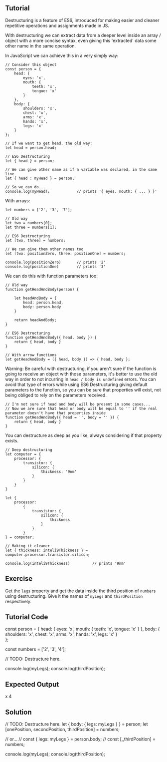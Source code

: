 Tutorial
--------

Destructuring is a feature of ES6, introduced for making easier and cleaner repetitive operations and assignments made in JS.

With destructuring we can extract data from a deeper level inside an array / object with a more concise syntax, even giving this 'extracted' data some other name in the same operation.

In JavaScript we can achieve this in a very simply way:

    // Consider this object
    const person = {
        head: {
            eyes: 'x',
            mouth: {
                teeth: 'x',
                tongue: 'x'
            }
        },
        body: {
            shoulders: 'x',
            chest: 'x',
            arms: 'x',
            hands: 'x',
            legs: 'x'
        }   
    };

    // If we want to get head, the old way:
    let head = person.head;

    // ES6 Destructuring
    let { head } = person;

    // We can give other name as if a variable was declared, in the same line
    let { head : myHead } = person;

    // So we can do...
    console.log(myHead);            // prints '{ eyes, mouth: { ... } }'


With arrays:

    let numbers = ['2', '3', '7'];

    // Old way
    let two = numbers[0];
    let three = numbers[1];

    // ES6 Destructuring
    let [two, three] = numbers;

    // We can give them other names too
    let [two: positionZero, three: positionOne] = numbers;

    console.log(positionZero)       // prints '2'
    console.log(positionOne)        // prints '3'


We can do this with function parameters too:

    // Old way
    function getHeadAndBody(person) {

        let headAndBody = {
            head: person.head,
            body: person.body
        }

        return headAndBody;
    } 

    // ES6 Destructuring
    function getHeadAndBody({ head, body }) {
        return { head, body }
    }

    // With arrow functions
    let getHeadAndBody = ({ head, body }) => { head, body };

Warning: Be careful with destructuring, if you aren't sure if the function is going to receive
an object with those parameters, it's better to use the old way in order to not incurring in ` head / body is undefined ` errors. You can avoid that type of errors while using ES6 Destructuring giving default parameters to the function, so you can be sure that properties will exist, not being obliged to rely on the parameters received.

    // I'm not sure if head and body will be present in some cases...
    // Now we are sure that head or body will be equal to '' if the real parameter doesn't have that properties inside
    function getHeadAndBody({ head = '', body = '' }) {
        return { head, body }
    }

You can destructure as deep as you like, always considering if that property exists. 

    // Deep destructuring
    let computer = {
        processor: {
            transistor: {
                silicon: {
                    thickness: '9nm'
                }
            }
        }
    }

    let {
        processor: 
            { 
                transistor: { 
                    silicon: { 
                        thickness 
                    }
                }
            } 
    } = computer;

    // Making it cleaner
    let { thickness: inteli9Thickness } = computer.processor.transistor.silicon;

    console.log(inteli9Thickness)          // prints '9nm'

Exercise
--------

Get the `legs` property and get the data inside the third position of `numbers` using destructuring. Give it the names of `myLegs` and `thirdPosition` respectively.

Tutorial Code
-------------

const person = {
    head: {
        eyes: 'x',
        mouth: {
            teeth: 'x',
            tongue: 'x'
        }
    },
    body: {
        shoulders: 'x',
        chest: 'x',
        arms: 'x',
        hands: 'x',
        legs: 'x'
    }   
};

const numbers = ['2', '3', '4'];

// TODO: Destructure here.

console.log(myLegs);
console.log(thirdPosition);

Expected Output
---------------

x
4

Solution
--------

// TODO: Destructure here.
let { body: { legs: myLegs } } = person;
let [onePosition, secondPosition, thirdPosition] = numbers;

// or...
// const { legs: myLegs } = person.body;
// const [,,thirdPosition] = numbers;

console.log(myLegs);
console.log(thirdPosition);
